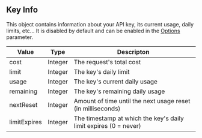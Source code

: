 ## Key Info

This object contains information about your API key, its current usage, daily limits, etc... It is disabled by default and can be enabled in the [Options](parameters_options.md) parameter.

| Value | Type | Descripton |
|---|---|---|
| cost | Integer | The request's total cost |
| limit | Integer | The key's daily limit |
| usage | Integer | The key's current daily usage |
| remaining | Integer | The key's remaining daily usage |
| nextReset | Integer | Amount of time until the next usage reset (in milliseconds) |
| limitExpires | Integer | The timestamp at which the key's daily limit expires (0 = never) |

<br>